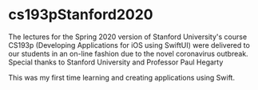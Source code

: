 # cs193pStanford2020
The lectures for the Spring 2020 version of Stanford University's course CS193p (Developing Applications for iOS using SwiftUI) were delivered to our students in an on-line fashion due to the novel coronavirus outbreak.  Special thanks to Stanford University and Professor Paul Hegarty 

This was my first time learning and creating applications using Swift.
